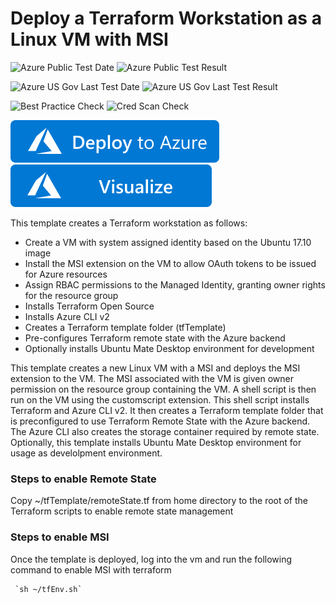 # Deploy a Terraform Workstation as a Linux VM with MSI

![Azure Public Test Date](https://azurequickstartsservice.blob.core.windows.net/badges/201-vm-msi-linux-terraform/PublicLastTestDate.svg)
![Azure Public Test Result](https://azurequickstartsservice.blob.core.windows.net/badges/201-vm-msi-linux-terraform/PublicDeployment.svg)

![Azure US Gov Last Test Date](https://azurequickstartsservice.blob.core.windows.net/badges/201-vm-msi-linux-terraform/FairfaxLastTestDate.svg)
![Azure US Gov Last Test Result](https://azurequickstartsservice.blob.core.windows.net/badges/201-vm-msi-linux-terraform/FairfaxDeployment.svg)

![Best Practice Check](https://azurequickstartsservice.blob.core.windows.net/badges/201-vm-msi-linux-terraform/BestPracticeResult.svg)
![Cred Scan Check](https://azurequickstartsservice.blob.core.windows.net/badges/201-vm-msi-linux-terraform/CredScanResult.svg)

[![Deploy To Azure](https://raw.githubusercontent.com/Azure/azure-quickstart-templates/master/1-CONTRIBUTION-GUIDE/images/deploytoazure.svg?sanitize=true)](https://portal.azure.com/#create/Microsoft.Template/uri/https%3A%2F%2Fraw.githubusercontent.com%2FAzure%2Fazure-quickstart-templates%2Fmaster%2F201-vm-msi-linux-terraform%2Fazuredeploy.json)
[![Visualize](https://raw.githubusercontent.com/Azure/azure-quickstart-templates/master/1-CONTRIBUTION-GUIDE/images/visualizebutton.svg?sanitize=true)](http://armviz.io/#/?load=https%3A%2F%2Fraw.githubusercontent.com%2FAzure%2Fazure-quickstart-templates%2Fmaster%2F201-vm-msi-linux-terraform%2Fazuredeploy.json)

This template creates a Terraform workstation as follows:

- Create a VM with system assigned identity based on the Ubuntu 17.10 image
- Install the MSI extension on the VM to allow OAuth tokens to be issued for
  Azure resources
- Assign RBAC permissions to the Managed Identity, granting owner rights for the
  resource group
- Installs Terraform Open Source
- Installs Azure CLI v2
- Creates a Terraform template folder (tfTemplate)
- Pre-configures Terraform remote state with the Azure backend
- Optionally installs Ubuntu Mate Desktop environment for development

This template creates a new Linux VM with a MSI and deploys the MSI extension to
the VM. The MSI associated with the VM is given owner permission on the resource
group containing the VM. A shell script is then run on the VM using the
customscript extension. This shell script installs Terraform and Azure CLI v2.
It then creates a Terraform template folder that is preconfigured to use
Terraform Remote State with the Azure backend. The Azure CLI also creates the
storage container required by remote state. Optionally, this template installs
Ubuntu Mate Desktop environment for usage as develolpment environment.

### Steps to enable Remote State

Copy ~/tfTemplate/remoteState.tf from home directory to the root of the
Terraform scripts to enable remote state management

### Steps to enable MSI

Once the template is deployed, log into the vm and run the following command to
enable MSI with terraform

     `sh ~/tfEnv.sh`

